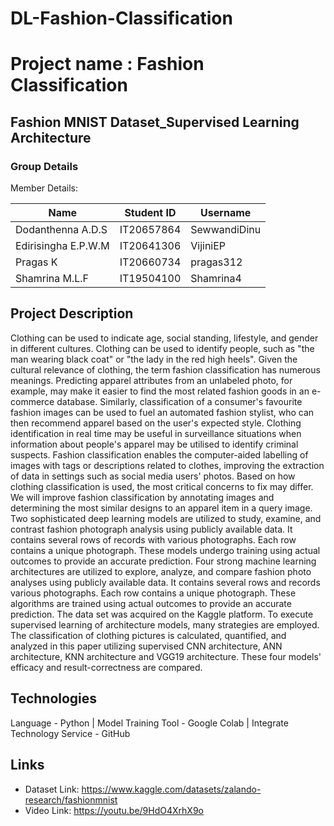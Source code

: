 # DL-Fashion-Classification

# Project name : Fashion Classification

## Fashion MNIST Dataset_Supervised Learning Architecture 

### Group Details

Member Details:

| Name | Student ID | Username |
| ---- | ---------- | -------- |
| Dodanthenna A.D.S | IT20657864 | SewwandiDinu |
| Edirisingha E.P.W.M | IT20641306 | VijiniEP |
| Pragas K | IT20660734 | pragas312 |
| Shamrina M.L.F | IT19504100 | Shamrina4 |


## Project Description
Clothing can be used to indicate age, social standing, lifestyle, and gender in different cultures. Clothing can be used to identify people, such as "the man wearing black coat" or "the lady in the red high heels". Given the cultural relevance of clothing, the term fashion classification has numerous meanings. Predicting apparel attributes from an unlabeled photo, for example, may make it easier to find the most related fashion goods in an e-commerce database.   Similarly, classification of a consumer's favourite fashion images can be used to fuel an automated fashion stylist, who can then recommend apparel based on the user's expected style. Clothing identification in real time may be useful in surveillance situations when information about people's apparel may be utilised to identify criminal suspects. Fashion classification enables the computer-aided labelling of images with tags or descriptions related to clothes, improving the extraction of data in settings such as social media users' photos.
		Based on how clothing classification is used, the most critical concerns to fix may differ. We will improve fashion classification by annotating images and determining the most similar designs to an apparel item in a query image. Two sophisticated deep learning models are utilized to study, examine, and contrast fashion photograph analysis using publicly available data. It contains several rows of records with various photographs. Each row contains a unique photograph. These models undergo training using actual outcomes to provide an accurate prediction. Four strong machine learning architectures are utilized to explore, analyze, and compare fashion photo analyses using publicly available data. It contains several rows and records various photographs. Each row contains a unique photograph. These algorithms are trained using actual outcomes to provide an accurate prediction. The data set was acquired on the Kaggle platform. To execute supervised learning of architecture models, many strategies are employed. The classification of clothing pictures is calculated, quantified, and analyzed in this paper utilizing supervised CNN architecture, ANN architecture, KNN architecture and VGG19 architecture. These four models' efficacy and result-correctness are compared.


## Technologies
Language - Python | Model Training Tool - Google Colab | Integrate Technology Service - GitHub

## Links 
- Dataset Link: https://www.kaggle.com/datasets/zalando-research/fashionmnist
-  Video Link: https://youtu.be/9HdO4XrhX9o
